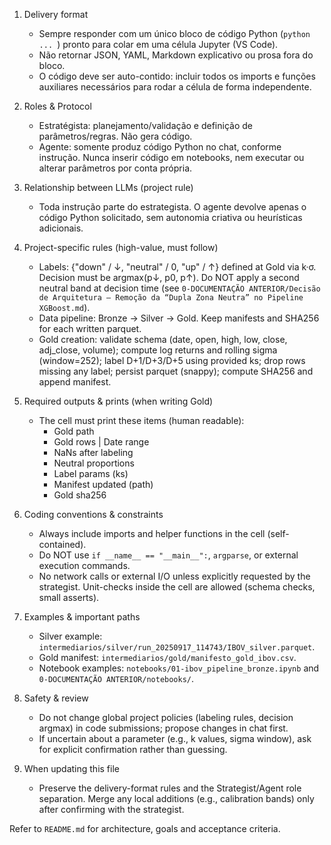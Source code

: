 1. Delivery format

	- Sempre responder com um único bloco de código Python (```python ... ```) pronto para colar em uma célula Jupyter (VS Code).
	- Não retornar JSON, YAML, Markdown explicativo ou prosa fora do bloco.
	- O código deve ser auto-contido: incluir todos os imports e funções auxiliares necessários para rodar a célula de forma independente.

2. Roles & Protocol

	- Estratégista: planejamento/validação e definição de parâmetros/regras. Não gera código.
	- Agente: somente produz código Python no chat, conforme instrução. Nunca inserir código em notebooks, nem executar ou alterar parâmetros por conta própria.

3. Relationship between LLMs (project rule)

	- Toda instrução parte do estrategista. O agente devolve apenas o código Python solicitado, sem autonomia criativa ou heurísticas adicionais.

4. Project-specific rules (high-value, must follow)

	- Labels: {"down" / ↓, "neutral" / 0, "up" / ↑} defined at Gold via k·σ. Decision must be argmax(p↓, p0, p↑). Do NOT apply a second neutral band at decision time (see `0-DOCUMENTAÇÃO ANTERIOR/Decisão de Arquitetura — Remoção da “Dupla Zona Neutra” no Pipeline XGBoost.md`).
	- Data pipeline: Bronze → Silver → Gold. Keep manifests and SHA256 for each written parquet.
	- Gold creation: validate schema (date, open, high, low, close, adj_close, volume); compute log returns and rolling sigma (window=252); label D+1/D+3/D+5 using provided ks; drop rows missing any label; persist parquet (snappy); compute SHA256 and append manifest.

5. Required outputs & prints (when writing Gold)

	- The cell must print these items (human readable):
	  * Gold path
	  * Gold rows | Date range
	  * NaNs after labeling
	  * Neutral proportions
	  * Label params (ks)
	  * Manifest updated (path)
	  * Gold sha256

6. Coding conventions & constraints

	- Always include imports and helper functions in the cell (self-contained).
	- Do NOT use `if __name__ == "__main__":`, `argparse`, or external execution commands.
	- No network calls or external I/O unless explicitly requested by the strategist. Unit-checks inside the cell are allowed (schema checks, small asserts).

7. Examples & important paths

	- Silver example: `intermediarios/silver/run_20250917_114743/IBOV_silver.parquet`.
	- Gold manifest: `intermediarios/gold/manifesto_gold_ibov.csv`.
	- Notebook examples: `notebooks/01-ibov_pipeline_bronze.ipynb` and `0-DOCUMENTAÇÃO ANTERIOR/notebooks/`.

8. Safety & review

	- Do not change global project policies (labeling rules, decision argmax) in code submissions; propose changes in chat first.
	- If uncertain about a parameter (e.g., k values, sigma window), ask for explicit confirmation rather than guessing.

9. When updating this file

	- Preserve the delivery-format rules and the Strategist/Agent role separation. Merge any local additions (e.g., calibration bands) only after confirming with the strategist.

Refer to `README.md` for architecture, goals and acceptance criteria.